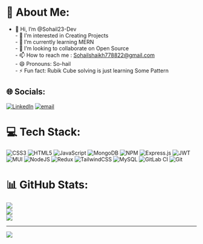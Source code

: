 # 💫 About Me:
- 👋 Hi, I’m @Sohail23-Dev<br>- 👀 I’m interested in Creating Projects<br>- 🌱 I’m currently learning MERN<br>- 💞️ I’m looking to collaborate on Open Source<br>- 📫 How to reach me : Sohailshaikh778822@gmail.com<br>- 😄 Pronouns: So-hail<br>- ⚡ Fun fact: Rubik Cube solving is just learning Some Pattern


## 🌐 Socials:
[![LinkedIn](https://img.shields.io/badge/LinkedIn-%230077B5.svg?logo=linkedin&logoColor=white)](https://linkedin.com/in/sohail-shaikh-02b948227) [![email](https://img.shields.io/badge/Email-D14836?logo=gmail&logoColor=white)](mailto:sohailshaikh778822@gmail.com) 

# 💻 Tech Stack:
![CSS3](https://img.shields.io/badge/css3-%231572B6.svg?style=for-the-badge&logo=css3&logoColor=white) ![HTML5](https://img.shields.io/badge/html5-%23E34F26.svg?style=for-the-badge&logo=html5&logoColor=white) ![JavaScript](https://img.shields.io/badge/javascript-%23323330.svg?style=for-the-badge&logo=javascript&logoColor=%23F7DF1E) ![MongoDB](https://img.shields.io/badge/MongoDB-%234ea94b.svg?style=for-the-badge&logo=mongodb&logoColor=white) ![NPM](https://img.shields.io/badge/NPM-%23CB3837.svg?style=for-the-badge&logo=npm&logoColor=white) ![Express.js](https://img.shields.io/badge/express.js-%23404d59.svg?style=for-the-badge&logo=express&logoColor=%2361DAFB) ![JWT](https://img.shields.io/badge/JWT-black?style=for-the-badge&logo=JSON%20web%20tokens) ![MUI](https://img.shields.io/badge/MUI-%230081CB.svg?style=for-the-badge&logo=mui&logoColor=white) ![NodeJS](https://img.shields.io/badge/node.js-6DA55F?style=for-the-badge&logo=node.js&logoColor=white) ![Redux](https://img.shields.io/badge/redux-%23593d88.svg?style=for-the-badge&logo=redux&logoColor=white) ![TailwindCSS](https://img.shields.io/badge/tailwindcss-%2338B2AC.svg?style=for-the-badge&logo=tailwind-css&logoColor=white) ![MySQL](https://img.shields.io/badge/mysql-4479A1.svg?style=for-the-badge&logo=mysql&logoColor=white) ![GitLab CI](https://img.shields.io/badge/gitlab%20CI-%23181717.svg?style=for-the-badge&logo=gitlab&logoColor=white) ![Git](https://img.shields.io/badge/git-%23F05033.svg?style=for-the-badge&logo=git&logoColor=white)
# 📊 GitHub Stats:
![](https://github-readme-stats.vercel.app/api?username=Sohail23-Dev&theme=merko&hide_border=false&include_all_commits=false&count_private=true)<br/>
![](https://nirzak-streak-stats.vercel.app/?user=Sohail23-Dev&theme=merko&hide_border=false)<br/>
![](https://github-readme-stats.vercel.app/api/top-langs/?username=Sohail23-Dev&theme=merko&hide_border=false&include_all_commits=false&count_private=false&layout=compact)

---
[![](https://visitcount.itsvg.in/api?id=Sohail23-Dev&icon=0&color=0)](https://visitcount.itsvg.in)

<!-- Proudly created with GPRM ( https://gprm.itsvg.in ) -->
